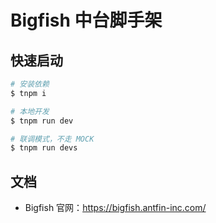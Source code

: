 # Bigfish 中台脚手架

## 快速启动

```bash
# 安装依赖
$ tnpm i

# 本地开发
$ tnpm run dev

# 联调模式，不走 MOCK
$ tnpm run devs
```

## 文档

* Bigfish 官网：https://bigfish.antfin-inc.com/
